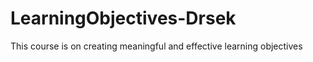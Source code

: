 # LearningObjectives-Drsek
 This course is on creating meaningful and effective learning objectives
